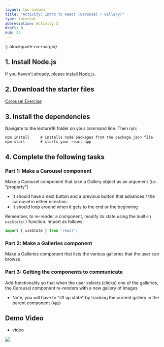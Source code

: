 ```yaml
---
layout: two-column
title: "Activity: Intro to React (Carousel + Gallery)"
type: tutorial
abbreviation: Activity 3
draft: 0
num: 23
---
```


{:.blockquote-no-margin}
## 1. Install Node.js
If you haven't already, please <a href="https://nodejs.org/en/download/">install Node.js</a>.

## 2. Download the starter files
<a href="/spring2023/course-files/lectures/lecture16.zip" class="nu-button">Carousel Exercise <i class="fas fa-download"></i></a>


## 3. Install the dependencies
Navigate to the lecture16 folder on your command line. Then run:

```shell
npm install     # installs node packages from the package.json file
npm start       # starts your react app
```

## 4. Complete the following tasks

### Part 1: Make a Carousel component 

Make a Carousel component that take a Gallery object as an argument (i.e. "property") 
* It should have a next button and a previous button that advances / the carousel in either direction.
* It should loop around when it gets to the end or the beginning

Remember, to re-render a component, modify its state using the built-in `useState()` function. Import as follows: 

```jsx
import { useState } from 'react';
```

### Part 2: Make a Galleries component 
Make a Galleries component that lists the various galleries that the user can browse.

### Part 3: Getting the components to communicate

Add functionality so that when the user selects (clicks) one of the galleries, the Carousel component re-renders with a new gallery of images

* Note, you will have to "lift up state" by tracking the current gallery in the parent component (`App`)

## Demo Video

* [video](https://drive.google.com/file/d/1RY2YnpCUm5Kuzv0W5HZ_cEH3HvyG066J/view?usp=sharing)


<img class="large frame" src="/spring2023/assets/images/lectures/intro-react.gif">